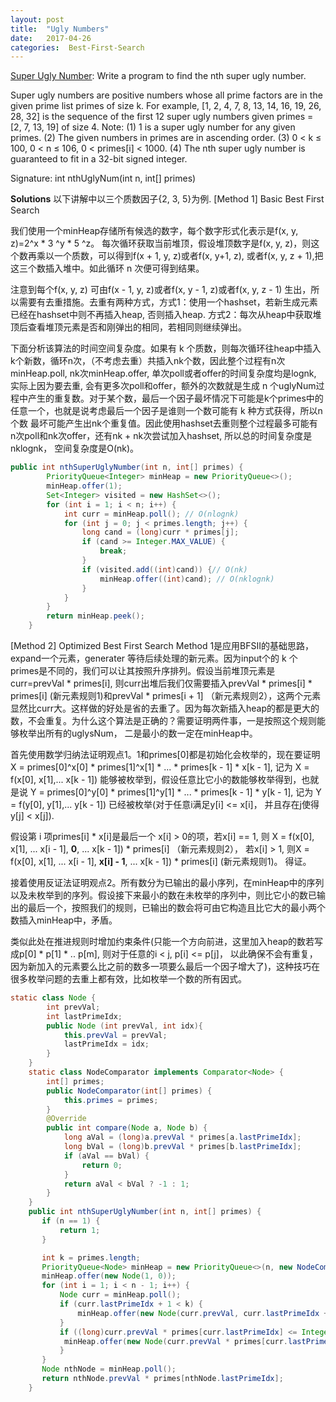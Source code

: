 ```yaml
---
layout: post
title:  "Ugly Numbers"
date:   2017-04-26
categories:  Best-First-Search 
---
```



[Super Ugly Number](https://leetcode.com/problems/super-ugly-number/#/description): Write a program to find the nth super ugly number.

Super ugly numbers are positive numbers whose all prime factors are in the given prime list primes of size k. For example, [1, 2, 4, 7, 8, 13, 14, 16, 19, 26, 28, 32] is the sequence of the first 12 super ugly numbers given primes = [2, 7, 13, 19] of size 4.
Note:
(1) 1 is a super ugly number for any given primes.
(2) The given numbers in primes are in ascending order.
(3) 0 < k ≤ 100, 0 < n ≤ 106, 0 < primes[i] < 1000.
(4) The nth super ugly number is guaranteed to fit in a 32-bit signed integer.

Signature: int nthUglyNum(int n, int[] primes)

**Solutions**
以下讲解中以三个质数因子{2, 3, 5}为例.
[Method 1] Basic Best First Search

我们使用一个minHeap存储所有候选的数字，每个数字形式化表示是f(x, y, z)=2^x * 3 ^y * 5 ^z。 每次循环获取当前堆顶，假设堆顶数字是f(x, y, z)，则这个数再乘以一个质数，可以得到f(x + 1, y, z)或者f(x, y+1, z), 或者f(x, y, z + 1),把这三个数插入堆中。如此循环 n 次便可得到结果。

注意到每个f(x, y, z) 可由f(x - 1, y, z)或者f(x, y - 1, z)或者f(x, y, z - 1) 生出，所以需要有去重措施。去重有两种方式，方式1：使用一个hashset，若新生成元素已经在hashset中则不再插入heap, 否则插入heap. 方式2：每次从heap中获取堆顶后查看堆顶元素是否和刚弹出的相同，若相同则继续弹出。

下面分析该算法的时间空间复杂度。如果有 k 个质数，则每次循环往heap中插入k个新数，循环n次，（不考虑去重）共插入nk个数，因此整个过程有n次minHeap.poll, nk次minHeap.offer, 单次poll或者offer的时间复杂度均是lognk, 实际上因为要去重, 会有更多次poll和offer，额外的次数就是生成 n 个uglyNum过程中产生的重复数。对于某个数，最后一个因子最坏情况下可能是k个primes中的任意一个，也就是说考虑最后一个因子是谁则一个数可能有 k 种方式获得，所以n个数 最坏可能产生出nk个重复值。因此使用hashset去重则整个过程最多可能有 n次poll和nk次offer，还有nk + nk次尝试加入hashset, 所以总的时间复杂度是nklognk， 空间复杂度是O(nk)。
```java
public int nthSuperUglyNumber(int n, int[] primes) {
        PriorityQueue<Integer> minHeap = new PriorityQueue<>();
        minHeap.offer(1);
        Set<Integer> visited = new HashSet<>();
        for (int i = 1; i < n; i++) {
            int curr = minHeap.poll(); // O(nlognk)
            for (int j = 0; j < primes.length; j++) {
                long cand = (long)curr * primes[j];
                if (cand >= Integer.MAX_VALUE) {
                    break;
                }
                if (visited.add((int)cand)) {// O(nk)
                    minHeap.offer((int)cand); // O(nklognk)
                }
            }
        }
        return minHeap.peek();
    }
```
[Method 2] Optimized Best First Search
Method 1是应用BFSII的基础思路，expand一个元素，generater 等待后续处理的新元素。因为input个的 k 个primes是不同的，我们可以让其按照升序排列。假设当前堆顶元素是curr=prevVal * primes[i], 则curr出堆后我们仅需要插入prevVal * primes[i] * primes[i] (新元素规则1)和prevVal * primes[i + 1] （新元素规则2），这两个元素显然比curr大。这样做的好处是省的去重了。因为每次新插入heap的都是更大的数，不会重复。为什么这个算法是正确的？需要证明两件事，一是按照这个规则能够枚举出所有的uglysNum， 二是最小的数一定在minHeap中。

首先使用数学归纳法证明观点1。1和primes[0]都是初始化会枚举的，现在要证明
X = primes[0]^x[0] * primes[1]^x[1] * ... * primes[k - 1] * x[k - 1],
记为 X = f(x[0], x[1],... x[k - 1])
能够被枚举到，假设任意比它小的数能够枚举得到，也就是说
Y = primes[0]^y[0] * primes[1]^y[1] * ... * primes[k - 1] * y[k - 1],
记为 Y = f(y[0], y[1],... y[k - 1])
已经被枚举(对于任意i满足y[i] <= x[i]， 并且存在j使得y[j] < x[j]).

假设第 i 项primes[i] * x[i]是最后一个 x[i] > 0的项，若x[i] == 1, 则 X = f(x[0], x[1], ... x[i - 1], **0**, ... x[k - 1]) * primes[i] （新元素规则2）， 若x[i] > 1, 则X = f(x[0], x[1], ... x[i - 1], **x[i] - 1**, ... x[k - 1]) * primes[i] (新元素规则1)。 得证。

接着使用反证法证明观点2。所有数分为已输出的最小序列，在minHeap中的序列以及未枚举到的序列。假设接下来最小的数在未枚举的序列中，则比它小的数已输出的最后一个，按照我们的规则，已输出的数会将可由它构造且比它大的最小两个数插入minHeap中，矛盾。

类似此处在推进规则时增加约束条件(只能一个方向前进，这里加入heap的数若写成p[0] * p[1] * .. p[m], 则对于任意的i < j, p[i] <= p[j]， 以此确保不会有重复，因为新加入的元素要么比之前的数多一项要么最后一个因子增大了)，这种技巧在很多枚举问题的去重上都有效，比如枚举一个数的所有因式。

```java
static class Node {
        int prevVal;
        int lastPrimeIdx;
        public Node (int prevVal, int idx){
            this.prevVal = prevVal;
            lastPrimeIdx = idx;
        }
    }
    static class NodeComparator implements Comparator<Node> {
        int[] primes;
        public NodeComparator(int[] primes) {
            this.primes = primes;
        }
        @Override
        public int compare(Node a, Node b) {
            long aVal = (long)a.prevVal * primes[a.lastPrimeIdx];
            long bVal = (long)b.prevVal * primes[b.lastPrimeIdx];
            if (aVal == bVal) {
                return 0;
            }
            return aVal < bVal ? -1 : 1;
        }
    }
    public int nthSuperUglyNumber(int n, int[] primes) {
       if (n == 1) {
           return 1;
       }

       int k = primes.length;
       PriorityQueue<Node> minHeap = new PriorityQueue<>(n, new NodeComparator(primes));
       minHeap.offer(new Node(1, 0));
       for (int i = 1; i < n - 1; i++) {
           Node curr = minHeap.poll();
           if (curr.lastPrimeIdx + 1 < k) {
               minHeap.offer(new Node(curr.prevVal, curr.lastPrimeIdx + 1));
           }
           if ((long)curr.prevVal * primes[curr.lastPrimeIdx] <= Integer.MAX_VALUE) {
            minHeap.offer(new Node(curr.prevVal * primes[curr.lastPrimeIdx], curr.lastPrimeIdx));
           }
       }
       Node nthNode = minHeap.poll();
       return nthNode.prevVal * primes[nthNode.lastPrimeIdx];
    }

```



